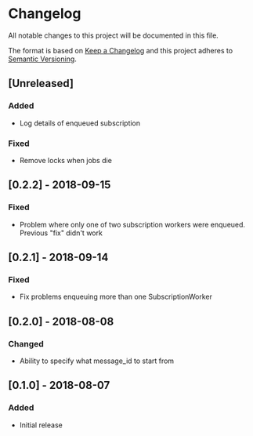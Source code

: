 # Changelog
All notable changes to this project will be documented in this file.

The format is based on [Keep a Changelog](http://keepachangelog.com/en/1.0.0/)
and this project adheres to [Semantic Versioning](http://semver.org/spec/v2.0.0.html).

## [Unreleased]
### Added
- Log details of enqueued subscription

### Fixed
- Remove locks when jobs die

## [0.2.2] - 2018-09-15
### Fixed
- Problem where only one of two subscription workers were enqueued. Previous "fix" didn't work

## [0.2.1] - 2018-09-14
### Fixed
- Fix problems enqueuing more than one SubscriptionWorker

## [0.2.0] - 2018-08-08
### Changed
- Ability to specify what message_id to start from

## [0.1.0] - 2018-08-07
### Added
- Initial release
